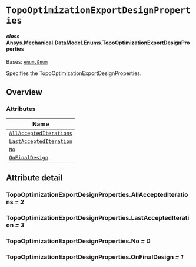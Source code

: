 # `TopoOptimizationExportDesignProperties`

<a id="ansys.mechanical.stubs.v242.Ansys.Mechanical.DataModel.Enums.TopoOptimizationExportDesignProperties"></a>

#### *class* Ansys.Mechanical.DataModel.Enums.TopoOptimizationExportDesignProperties

Bases: [`enum.Enum`](https://docs.python.org/3/library/enum.html#enum.Enum)

Specifies the TopoOptimizationExportDesignProperties.

<!-- !! processed by numpydoc !! -->

<a id="overview"></a>

## Overview

### Attributes

| Name |
| -------------------------------------------------------------------------------------------- |
| [`AllAcceptedIterations`](#TopoOptimizationExportDesignProperties.AllAcceptedIterations) |
| [`LastAcceptedIteration`](#TopoOptimizationExportDesignProperties.LastAcceptedIteration) |
| [`No`](#TopoOptimizationExportDesignProperties.No) |
| [`OnFinalDesign`](#TopoOptimizationExportDesignProperties.OnFinalDesign) |

<a id="attribute-detail"></a>

## Attribute detail

<a id="TopoOptimizationExportDesignProperties.AllAcceptedIterations"></a>

### TopoOptimizationExportDesignProperties.AllAcceptedIterations *= 2*

<a id="TopoOptimizationExportDesignProperties.LastAcceptedIteration"></a>

### TopoOptimizationExportDesignProperties.LastAcceptedIteration *= 3*

<a id="TopoOptimizationExportDesignProperties.No"></a>

### TopoOptimizationExportDesignProperties.No *= 0*

<a id="TopoOptimizationExportDesignProperties.OnFinalDesign"></a>

### TopoOptimizationExportDesignProperties.OnFinalDesign *= 1*


